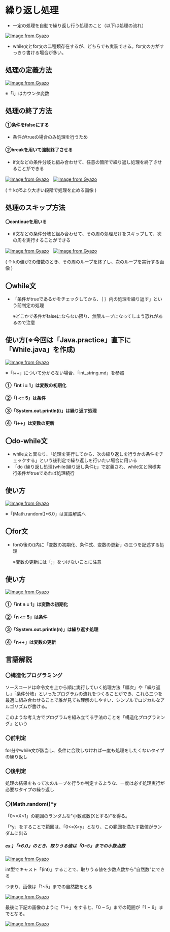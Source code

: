 # 繰り返し処理
- 一定の処理を自動で繰り返し行う処理のこと（以下は処理の流れ）

[![Image from Gyazo](https://i.gyazo.com/bcb170c8ad0819f74160e2c864f5d46c.png)](https://gyazo.com/bcb170c8ad0819f74160e2c864f5d46c)

- while文とfor文の二種類存在するが、どちらでも実装できる。for文の方がすっきり書ける場合が多い。

## 処理の定義方法
[![Image from Gyazo](https://i.gyazo.com/15a4ada1dbcd8f4135e722f9fdb2b6e3.png)](https://gyazo.com/15a4ada1dbcd8f4135e722f9fdb2b6e3)

※「i」はカウンタ変数

## 処理の終了方法
#### ①条件をfalseにする
- 条件がtrueの場合のみ処理を行うため
#### ②breakを用いて強制終了させる
- if文などの条件分岐と組み合わせて、任意の箇所で繰り返し処理を終了させることができる

[![Image from Gyazo](https://i.gyazo.com/58166f1c7bdf18e61271a3afae58ac54.png)](https://gyazo.com/58166f1c7bdf18e61271a3afae58ac54)　[![Image from Gyazo](https://i.gyazo.com/097d2fd0e6bc23571ffd6cddbf066f28.png)](https://gyazo.com/097d2fd0e6bc23571ffd6cddbf066f28)

( ↑ kが5より大きい段階で処理を止める画像 )

## 処理のスキップ方法
#### 〇continueを用いる
- if文などの条件分岐と組み合わせて、その周の処理だけをスキップして、次の周を実行することができる

[![Image from Gyazo](https://i.gyazo.com/81848de1d6f039decc483b33557862de.png)](https://gyazo.com/81848de1d6f039decc483b33557862de)　[![Image from Gyazo](https://i.gyazo.com/e3a963312f59b46981e58dd305ff6d91.png)](https://gyazo.com/e3a963312f59b46981e58dd305ff6d91)

( ↑ kの値が2の倍数のとき、その周のループを終了し、次のループを実行する画像 )

## 〇while文
- 「条件がtrueであるかをチェックしてから、｛ ｝内の処理を繰り返す」という前判定の処理
  
  ※どこかで条件がfalseにならない限り、無限ループになってしまう恐れがあるので注意
  
## 使い方(※今回は「Java.practice」直下に「While.java」を作成)
[![Image from Gyazo](https://i.gyazo.com/3626f8bfd752f649584a6b295cb7fadb.png)](https://gyazo.com/3626f8bfd752f649584a6b295cb7fadb)

※「i++」について分からない場合、「int_string.md」を参照

#### ①「int i = 1」は変数の初期化

#### ②「i <= 5」は条件

#### ③「System.out.println(i)」は繰り返す処理

#### ④「i++」は変数の更新

## 〇do-while文
- while文と異なり、「処理を実行してから、次の繰り返しを行うかの条件をチェックする」という後判定で繰り返しを行いたい場合に用いる
- 「do {繰り返し処理}while(繰り返し条件);」で定義され、while文と同様実行条件がtrueであれば処理続行

## 使い方
[![Image from Gyazo](https://i.gyazo.com/f36f2c49cbe7b37cef01e7acd4ce4008.png)](https://gyazo.com/f36f2c49cbe7b37cef01e7acd4ce4008)

※「(Math.random()*6.0」は言語解説へ

## 〇for文
- forの後の()内に「変数の初期化、条件式、変数の更新」の三つを記述する処理

  ※変数の更新には「;」をつけないことに注意

## 使い方
[![Image from Gyazo](https://i.gyazo.com/6a7e4e0a8fe225ae399fc437cdd887ef.png)](https://gyazo.com/6a7e4e0a8fe225ae399fc437cdd887ef)

#### ①「int n = 1」は変数の初期化

#### ②「n <= 5」は条件

#### ③「System.out.println(n)」は繰り返す処理

#### ④「n++」は変数の更新

## 言語解説
### 〇構造化プログラミング
ソースコードは命令文を上から順に実行していく処理方法「順次」や「繰り返し」「条件分岐」といったプログラムの流れをつくることができ、これら三つを最適に組み合わせることで誰が見ても理解のしやすい、シンプルでロジカルなアルゴリズムが書ける。

このような考え方でプログラムを組み立てる手法のことを「構造化プログラミング」という

### 〇前判定
for分やwhile文が該当し、条件に合致しなければ一度も処理をしたくないタイプの繰り返し

### 〇後判定
処理の結果をもって次のループを行うか判定するような、一度は必ず処理実行が必要なタイプの繰り返し

### 〇(Math.random()*y
「0<=X<1」の範囲のランダムな"小数点数(Xとする)"を得る。

「*y」をすることで範囲は、「0<=X<y」となり、この範囲を満たす数値がランダムに出る

##### ex.)「*6.0」のとき、取りうる値は「0~5」までの小数点数

[![Image from Gyazo](https://i.gyazo.com/b6b1de378996ba3fa65948eaa8a6f3bf.png)](https://gyazo.com/b6b1de378996ba3fa65948eaa8a6f3bf)

int型でキャスト「(int)」することで、取りうる値を少数点数から"自然数"にできる

つまり、画像は「1~5」までの自然数をとる

[![Image from Gyazo](https://i.gyazo.com/0f54d080dce2c10e7bec55a8392e1dcf.png)](https://gyazo.com/0f54d080dce2c10e7bec55a8392e1dcf)

最後に下記の画像のように「1＋」をすると、「0 ~ 5」までの範囲が「1 ~ 6」までとなる。

[![Image from Gyazo](https://i.gyazo.com/645011ed4f2715dfbb49f7106e71fb82.png)](https://gyazo.com/645011ed4f2715dfbb49f7106e71fb82)
